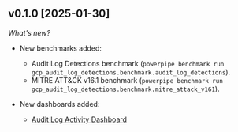 ## v0.1.0 [2025-01-30]

_What's new?_

- New benchmarks added:
  - Audit Log Detections benchmark (`powerpipe benchmark run gcp_audit_log_detections.benchmark.audit_log_detections`).
  - MITRE ATT&CK v16.1 benchmark (`powerpipe benchmark run gcp_audit_log_detections.benchmark.mitre_attack_v161`).
  
- New dashboards added:
  - [Audit Log Activity Dashboard](https://hub.powerpipe.io/mods/turbot/gcp_audit_log_detections/dashboards/dashboard.activity_dashboard)
